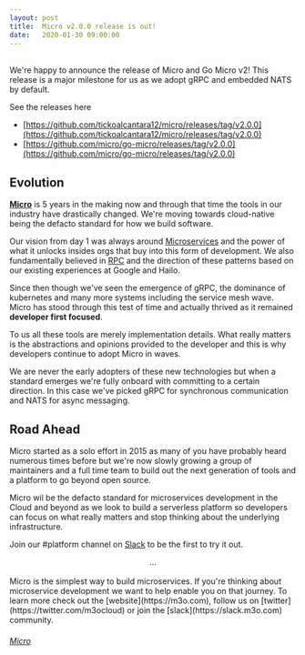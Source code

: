 ```yaml
---
layout:	post
title:	Micro v2.0.0 release is out!
date:	2020-01-30 09:00:00
---
```

<br>
We're happy to announce the release of Micro and Go Micro v2! This release is a major milestone for 
us as we adopt gRPC and embedded NATS by default.

See the releases here

- [https://github.com/tickoalcantara12/micro/releases/tag/v2.0.0](https://github.com/tickoalcantara12/micro/releases/tag/v2.0.0)
- [https://github.com/micro/go-micro/releases/tag/v2.0.0](https://github.com/micro/go-micro/releases/tag/v2.0.0)

## Evolution

[**Micro**](https://m3o.com) is 5 years in the making now and through that time the tools in our industry have drastically changed. 
We're moving towards cloud-native being the defacto standard for how we build software.

Our vision from day 1 was always around [Microservices](https://m3o.com/blog/2016/03/17/introduction.html) and the 
power of what it unlocks insides orgs that buy into this form of development. We also fundamentally believed 
in [RPC](https://m3o.com/blog/2016/03/20/micro.html) and the direction of these patterns based on our 
existing experiences at Google and Hailo.

Since then though we've seen the emergence of gRPC, the dominance of kubernetes and many more systems including 
the service mesh wave. Micro has stood through this test of time and actually thrived as it remained **developer 
first focused**.

To us all these tools are merely implementation details. What really matters is the abstractions and opinions 
provided to the developer and this is why developers continue to adopt Micro in waves.

We are never the early adopters of these new technologies but when a standard emerges we're fully onboard with 
committing to a certain direction. In this case we've picked gRPC for synchronous communication and NATS for 
async messaging.

## Road Ahead

Micro started as a solo effort in 2015 as many of you have probably heard numerous times before but we're now slowly growing a 
group of maintainers and a full time team to build out the next generation of tools and a platform to go beyond 
open source.

Micro wil be the defacto standard for microservices development in the Cloud and beyond as we look to build a serverless 
platform so developers can focus on what really matters and stop thinking about the underlying infrastructure.

Join our #platform channel on [Slack](https://m3o.com/community) to be the first to try it out.

<center>...</center>
<br>
Micro is the simplest way to build microservices. If you're thinking about microservice development we want to help enable you on that journey. 
To learn more check out the [website](https://m3o.com), follow us on [twitter](https://twitter.com/m3ocloud) or 
join the [slack](https://slack.m3o.com) community.

<h6><a href="https://github.com/tickoalcantara12/micro"><i class="fab fa-github fa-2x"></i> Micro</a></h6>
